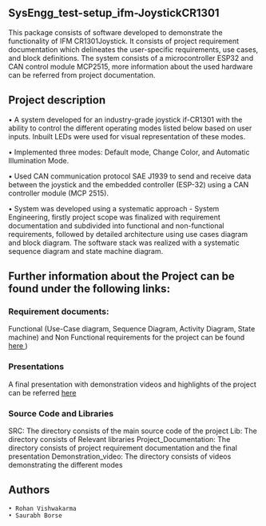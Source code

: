 ## SysEngg_test-setup_ifm-JoystickCR1301
 This package consists of software developed to demonstrate the functionality of IFM CR1301Joystick. It consists of project requirement documentation which delineates the user-specific requirements, use cases, and block definitions. The system consists of a microcontroller ESP32 and CAN control module MCP2515, more information about the used hardware can be referred from project documentation. 
 
## Project description
• A system developed for an industry-grade joystick if-CR1301 with the ability to control the different operating modes listed below based on user inputs. Inbuilt LEDs were used for visual representation of these modes. 

• Implemented three modes: Default mode, Change Color, and Automatic Illumination Mode.

• Used CAN communication protocol SAE J1939 to send and receive data between the joystick and the embedded controller (ESP-32) using a CAN controller module (MCP 2515).

• System was developed using a systematic approach - System Engineering, firstly project scope was finalized with requirement documentation and subdivided into functional and non-functional requirements, followed by detailed architecture using use cases diagram and block diagram. The software stack was realized with a systematic sequence diagram and state machine diagram. 

## Further information about the Project can be found under the following links: 
  ### Requirement documents:
  Functional (Use-Case diagram, Sequence Diagram, Activity Diagram, State machine) and Non Functional requirements for the project can be found [here ](https://github.com/borsesaurabh2022/SysEngg_test-setup_ifm-JoystickCR1301/tree/main/Project_Documentation))

  ### Presentations
  A final presentation with demonstration videos and highlights of the project can be referred [here ](https://git.fh-aachen.de/rv7515s/JoystickCAN/-/blob/master/Rohan_Borse_Presentation.pptx)

  ### Source Code and Libraries
  SRC: The directory consists of the main source code of the project 
  Lib: The directory consists of Relevant libraries 
  Project_Documentation: The directory consists of project requirement documentation and the final presentation 
  Demonstration_video: The directory consists of videos demonstrating the different modes

  ## Authors
    • Rohan Vishwakarma 
    • Saurabh Borse 
